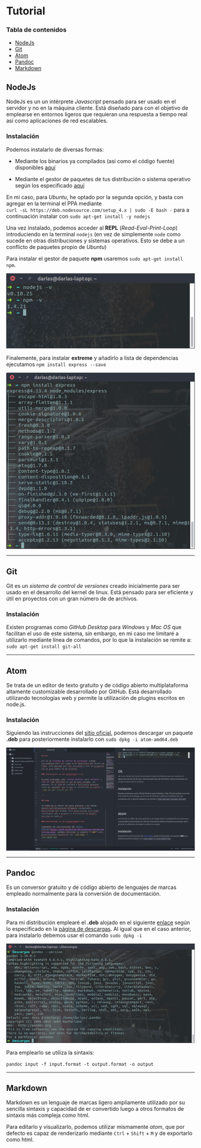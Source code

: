 # Tutorial

### Tabla de contenidos

- [NodeJs](#nodejs)
- [Git](#git)
- [Atom](#atom)
- [Pandoc](#pandoc)
- [Markdown](#markdown)

## NodeJs

NodeJs es un un intérprete *Javascript* pensado para ser usado en el servidor y no en la máquina cliente. Está diseñado para con el objetivo de emplearse en entornos ligeros que requieran una respuesta a tiempo real así como aplicaciones de red escalables.


### Instalación
Podemos instalarlo de diversas formas:

- Mediante los binarios ya compilados (así como el código fuente) disponibles [aquí](https://nodejs.org/en/download/)

- Mediante el gestor de paquetes de tus distribución o sistema operativo según los especificado [aquí](https://nodejs.org/en/download/package-manager/)

En mi caso, para *Ubuntu*, he optado por la segunda opción, y  basta con agregar en la terminal el PPA mediante   
`curl -sL https://deb.nodesource.com/setup_4.x | sudo -E bash -`
para a continuación instalar con  `sudo apt-get install -y nodejs`  

Una vez instalado, podemos acceder al **REPL** (*Read-Eval-Print-Loop*) introduciendo en la terminal `nodejs` (en vez de simplemente `node` como sucede en otras distribuciones y sistemas operativos. Esto se debe a un conflicto de paquetes propio de *Ubuntu*)

Para instalar el gestor de paquete **npm** usaremos `sudo apt-get install npm`.

![](https://raw.githubusercontent.com/alu0100783230/tareas-iniciales-alu0100783230/gh-pages/images/Node1.png "Versiones nodejs y npm")

Finalemente, para instalar **extreme** y añadirlo a lista de dependencias ejecutamos `npm install express --save`

![](https://raw.githubusercontent.com/alu0100783230/tareas-iniciales-alu0100783230/gh-pages/images/extreme.png "Extreme")
***

## Git

Git es un *sistema de control de versiones* creado inicialmente para ser usado en el desarrollo del kernel de linux. Está pensado para ser eficiente y útil en proyectos con un gran número de de archivos.

### Instalación

Existen programas como *GitHub Desktop* para *Windows* y *Mac OS* que facilitan el uso de este sistema, sin embargo, en mi caso me limitaré a utilizarlo mediante línea de comandos, por lo que la instalación se remite a: `sudo apt-get install git-all`

***

## Atom

Se trata de un editor de texto gratuito y de código abierto multiplataforma altamente customizable desarrollado por GitHub. Está desarrollado utilizando tecnologías web y permite la utilización de plugins escritos en node.js.

### Instalación

Siguiendo las instrucciones del [sitio oficial](https://atom.io/docs/v0.194.0/getting-started-installing-atom), podemos descargar un paquete **.deb** para posteriormente instalarlo con `sudo dpkg -i atom-amd64.deb`

![](https://raw.githubusercontent.com/alu0100783230/tareas-iniciales-alu0100783230/gh-pages/images/atom.png "Atom")
***

## Pandoc

Es un conversor gratuito y de código abierto de lenguajes de marcas empleado normalmente para la conversión de documentación.

### Instalación

Para mi distribución emplearé el **.deb** alojado en el siguiente [enlace](https://github.com/jgm/pandoc/releases/tag/1.16.0.2) según lo especificado en la [página de descargas](http://pandoc.org/installing.html). Al igual que en el caso anterior, para instalarlo debemos usar el comando `sudo dpkg -i`

![](https://raw.githubusercontent.com/alu0100783230/tareas-iniciales-alu0100783230/gh-pages/images/pandoc.png "Pandoc")

Para emplearlo se utiliza la sintaxis:

	pandoc input -f input.format -t output.format -o output

***
## Markdown

Markdown es un lenguaje de marcas ligero ampliamente utilizado por su sencilla sintaxis y capacidad de er convertido luego a otros formatos de sintaxis más compleja como html.

Para editarlo y visualizarlo, podemos utilizar mismamente *atom*, que por defecto es capaz de renderizarlo mediante `Ctrl` + `Shift` + `M` y de exportarlo como html.

